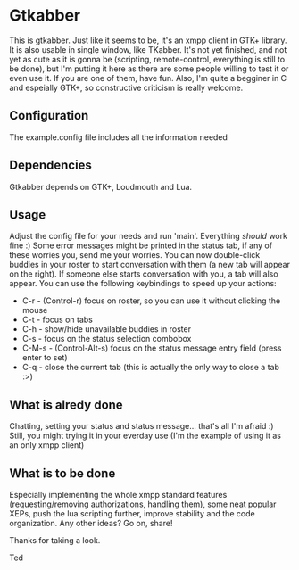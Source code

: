 Gtkabber
========

This is gtkabber. Just like it seems to be, it's an xmpp client in GTK+ library. It is also usable in single window, like TKabber. It's not yet finished, and not yet as cute as it is gonna be (scripting, remote-control, everything is still to be done), but I'm putting it here as there are some people willing to test it or even use it. If you are one of them, have fun. Also, I'm quite a begginer in C and espeially GTK+, so constructive criticism is really welcome.

Configuration
-------------

The example.config file includes all the information needed

Dependencies
------------

Gtkabber depends on GTK+, Loudmouth and Lua.

Usage
-----

Adjust the config file for your needs and run 'main'. Everything _should_ work fine :) Some error messages might be printed in the status tab, if any of these worries you, send me your worries. You can now double-click buddies in your roster to start conversation with them (a new tab will appear on the right). If someone else starts conversation with you, a tab will also appear. You can use the following keybindings to speed up your actions:

* C-r - (Control-r) focus on roster, so you can use it without clicking the mouse
* C-t - focus on tabs
* C-h - show/hide unavailable buddies in roster
* C-s - focus on the status selection combobox
* C-M-s - (Control-Alt-s) focus on the status message entry field (press enter to set)
* C-q - close the current tab (this is actually the only way to close a tab :>)

What is alredy done
-------------------

Chatting, setting your status and status message... that's all I'm afraid :) Still, you might trying it in your everday use (I'm the example of using it as an only xmpp client)

What is to be done
------------------

Especially implementing the whole xmpp standard features (requesting/removing authorizations, handling them), some neat popular XEPs, push the lua scripting further, improve stability and the code organization. Any other ideas? Go on, share!

Thanks for taking a look.

Ted
